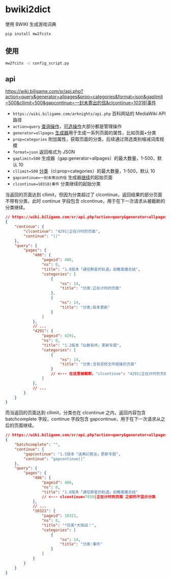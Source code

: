 # bwiki2dict

使用 BWIKI 生成游戏词典

```sh
pip install mw2fcitx
```

## 使用

```sh
mw2fcitx -c config_script.py
```

## api

https://wiki.biligame.com/sr/api.php?action=query&generator=allpages&prop=categories&format=json&gaplimit=500&cllimit=500&gapcontinue=一封未寄出的信&clcontinue=10318|事件

- `https://wiki.biligame.com/arknights/api.php` 百科网站的 MediaWiki API 路径
- `action=query` [查询操作](https://www.mediawiki.org/wiki/API:Query)，[可选操作](https://www.mediawiki.org/wiki/API:Main_page)大部分都是管理操作
- `generator=allpages` [生成器](https://www.mediawiki.org/wiki/API:Query#Generators)用于生成一系列页面的属性，比如页面+分类
- `prop=categories` 附加属性，获取页面的分类，后续通过筛选类别缩减词库规模
- `format=json` 返回格式为 JSON
- `gaplimit=500` 生成器（gap:generator=allpages）的最大数量，1-500，默认 10
- `cllimit=500` [分类](https://www.mediawiki.org/w/api.php?action=help&modules=query%2Bcategories)（cl:prop=categories）的最大数量，1-500，默认 10
- `gapcontinue=一封未寄出的信` 生成器[继续](https://www.mediawiki.org/wiki/API:Continue)的起始页面
- `clcontinue=10318|事件` 分类继续的起始分类

当返回的页面达到 cllimit，但因为分类超过了 clcontinue，返回结果的部分页面不带有分类，此时 continue 字段包含 clcontinue，用于在下一次请求从被截断的分类继续。

```json
// https://wiki.biligame.com/sr/api.php?action=query&generator=allpages&prop=categories&format=json
{
    "continue": {
        "clcontinue": "4291|正在计时的页面",
        "continue": "||"
    },
    "query": {
        "pages": {
            "406": {
                "pageid": 406,
                "ns": 0,
                "title": "1.0版本「通往群星的轨道」前瞻直播总结",
                "categories": [
                    {
                        "ns": 14,
                        "title": "分类:正在计时的页面"
                    },
                    {
                        "ns": 14,
                        "title": "分类:版本更新"
                    }
                ]
            },
            // ...
            "4291": {
                "pageid": 4291,
                "ns": 0,
                "title": "1.2版本「仙骸有终」更新专题",
                "categories": [
                    {
                        "ns": 14,
                        "title": "分类:含有受损文件链接的页面"
                    }
                    // <--- 在这里被截断，"clcontinue": "4291|正在计时的页面"
                ]
            },
            // ...
        }
    }
}
```

而当返回的页面达到 cllimit，分类也在 clcontinue 之内，返回内容包含 batchcomplete 字段，continue 字段包含 gapcontinue，用于在下一次请求从之后的页面继续。

```json
// https://wiki.biligame.com/sr/api.php?action=query&generator=allpages&prop=categories&format=json&clcontinue=7059|正在计时的页面
{
    "batchcomplete": "",
    "continue": {
        "gapcontinue": "1.5版本「迷离幻夜谈」更新专题",
        "continue": "gapcontinue||"
    },
    "query": {
        "pages": {
            "406": {
                "pageid": 406,
                "ns": 0,
                "title": "1.0版本「通往群星的轨道」前瞻直播总结"
                // <--- clcontinue=7059|正在计时的页面 之前的不显示分类
            },
            // ...
            "10321": {
                "pageid": 10321,
                "ns": 0,
                "title": "*完美*大挑战！",
                "categories": [
                    {
                        "ns": 14,
                        "title": "分类:事件"
                    }
                ]
            }
        }
    }
}
```
